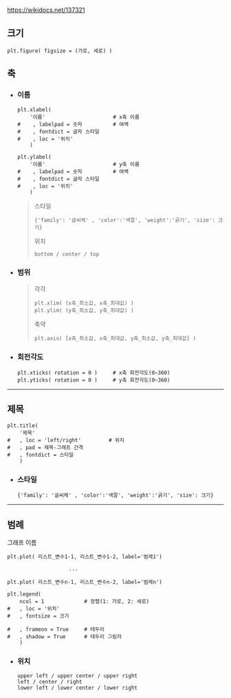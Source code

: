 https://wikidocs.net/137321
## 크기
```angular2html
plt.figure( figsize = (가로, 세로) )  
```

## 축
+ ### 이름
    ```
    plt.xlabel(           
        '이름'                      # x축 이름
    #    , labelpad = 숫자          # 여백
    #    , fontdict = 글자 스타일     
    #    , loc = '위치'           
        )

    plt.ylabel(           
        '이름'                      # y축 이름
    #    , labelpad = 숫자          # 여백
    #    , fontdict = 글자 스타일     
    #    , loc = '위치'           
        )
    ```
  
  >스타일
  >```
  >{'family': '글씨체' , 'color':'색깔', 'weight':'굵기', 'size': 크기}
  >```
  >위치
  >```
  >bottom / center / top
  >```
+ ### 범위
  >각각
  >```angular2html
  >plt.xlim( (x축_최소값, x축_최대값) )
  >plt.ylim( (y축_최소값, y축_최대값) )
  >```
  >축약
  >```angular2html
  >plt.axis( [x축_최소값, x축_최대값, y축_최소값, y축_최대값] )
  >```
  
+ ### 회전각도
  ```angular2html
  plt.xticks( rotation = 0 )     # x축 회전각도(0~360)
  plt.yticks( rotation = 0 )     # y축 회전각도(0~360)
  ```

---
## 제목
```
plt.title(
    '제목'
#   , loc = 'left/right'         # 위치 
#   , pad = 제목-그래프 간격           
#   , fontdict = 스타일      
    )
```
+ ### 스타일
    ```
    {'family': '글씨체' , 'color':'색깔', 'weight':'굵기', 'size': 크기}
    ```

---
## 범례
그래프 이름
```
plt.plot( 리스트_변수1-1, 리스트_변수1-2, label='범례1')
    
                    ...
                    
plt.plot( 리스트_변수n-1, 리스트_변수n-2, label='범례n')
                
plt.legend(
    ncol = 1             # 정렬(1: 가로, 2: 세로)
#   , loc = '위치'       
#   , fontsize = 크기    

#   , frameon = True     # 테두리
#   , shadow = True      # 테두리 그림자
    )    
```
+ ### 위치
    ```
    upper left / upper center / upper right
    left / center / right 
    lower left / lower center / lower right
    ```